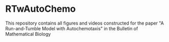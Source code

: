 # RTwAutoChemo
This repository contains all figures and videos constructed for the paper "A Run-and-Tumble Model with Autochemotaxis" in the Bulletin of Mathematical Biology
